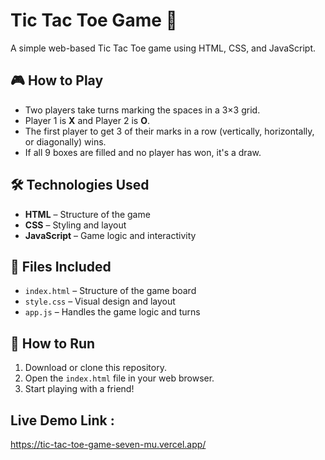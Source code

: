 # Tic Tac Toe Game 🎯

A simple web-based Tic Tac Toe game using HTML, CSS, and JavaScript.

## 🎮 How to Play

- Two players take turns marking the spaces in a 3×3 grid.
- Player 1 is **X** and Player 2 is **O**.
- The first player to get 3 of their marks in a row (vertically, horizontally, or diagonally) wins.
- If all 9 boxes are filled and no player has won, it's a draw.

## 🛠️ Technologies Used

- **HTML** – Structure of the game
- **CSS** – Styling and layout
- **JavaScript** – Game logic and interactivity

## 📁 Files Included

- `index.html` – Structure of the game board
- `style.css` – Visual design and layout
- `app.js` – Handles the game logic and turns

## 🚀 How to Run

1. Download or clone this repository.
2. Open the `index.html` file in your web browser.
3. Start playing with a friend!

## Live Demo Link :
https://tic-tac-toe-game-seven-mu.vercel.app/
